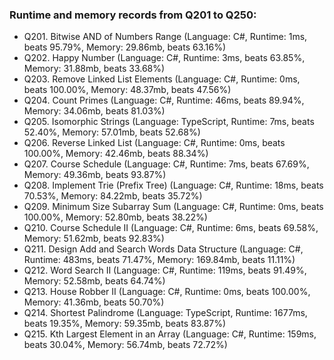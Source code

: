 ### Runtime and memory records from Q201 to Q250:
- Q201. Bitwise AND of Numbers Range (Language: C#, Runtime: 1ms, beats 95.79%, Memory: 29.86mb, beats 63.16%)
- Q202. Happy Number (Language: C#, Runtime: 3ms, beats 63.85%, Memory: 31.88mb, beats 33.68%)
- Q203. Remove Linked List Elements (Language: C#, Runtime: 0ms, beats 100.00%, Memory: 48.37mb, beats 47.56%)
- Q204. Count Primes (Language: C#, Runtime: 46ms, beats 89.94%, Memory: 34.06mb, beats 81.03%)
- Q205. Isomorphic Strings (Language: TypeScript, Runtime: 7ms, beats 52.40%, Memory: 57.01mb, beats 52.68%)
- Q206. Reverse Linked List (Language: C#, Runtime: 0ms, beats 100.00%, Memory: 42.46mb, beats 88.34%)
- Q207. Course Schedule (Language: C#, Runtime: 7ms, beats 67.69%, Memory: 49.36mb, beats 93.87%)
- Q208. Implement Trie (Prefix Tree) (Language: C#, Runtime: 18ms, beats 70.53%, Memory: 84.22mb, beats 35.72%)
- Q209. Minimum Size Subarray Sum (Language: C#, Runtime: 0ms, beats 100.00%, Memory: 52.80mb, beats 38.22%)
- Q210. Course Schedule II (Language: C#, Runtime: 6ms, beats 69.58%, Memory: 51.62mb, beats 92.83%)
- Q211. Design Add and Search Words Data Structure (Language: C#, Runtime: 483ms, beats 71.47%, Memory: 169.84mb, beats 11.11%)
- Q212. Word Search II (Language: C#, Runtime: 119ms, beats 91.49%, Memory: 52.58mb, beats 64.74%)
- Q213. House Robber II (Language: C#, Runtime: 0ms, beats 100.00%, Memory: 41.36mb, beats 50.70%)
- Q214. Shortest Palindrome (Language: TypeScript, Runtime: 1677ms, beats 19.35%, Memory: 59.35mb, beats 83.87%)
- Q215. Kth Largest Element in an Array (Language: C#, Runtime: 159ms, beats 30.04%, Memory: 56.74mb, beats 72.72%)